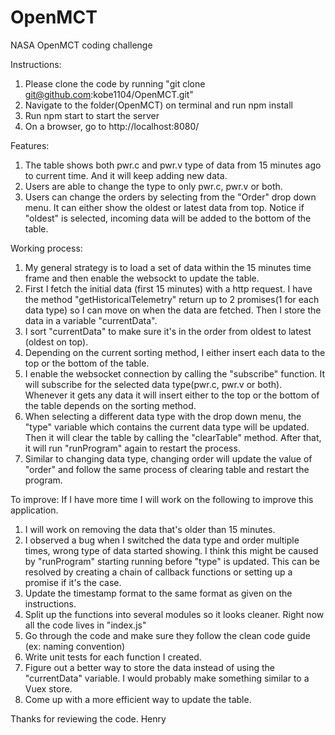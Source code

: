 # OpenMCT
NASA OpenMCT coding challenge

Instructions:
1. Please clone the code by running "git clone git@github.com:kobe1104/OpenMCT.git"
2. Navigate to the folder(OpenMCT) on terminal and run npm install
3. Run npm start to start the server
4. On a browser, go to http://localhost:8080/ 

Features:
1. The table shows both pwr.c and pwr.v type of data from 15 minutes ago to current time. And it will keep adding new data.
2. Users are able to change the type to only pwr.c, pwr.v or both.
3. Users can change the orders by selecting from the "Order" drop down menu. It can either show the oldest or latest data from top.
Notice if "oldest" is selected, incoming data will be added to the bottom of the table.

Working process:
1. My general strategy is to load a set of data within the 15 minutes time frame and then enable the websockt to update the table.
2. First I fetch the initial data (first 15 minutes) with a http request. I have the method "getHistoricalTelemetry" return up to
   2 promises(1 for each data type) so I can move on when the data are fetched. Then I store the data in a variable "currentData".
3. I sort "currentData" to make sure it's in the order from oldest to latest (oldest on top).
4. Depending on the current sorting method, I either insert each data to the top or the bottom of the table.
5. I enable the websocket connection by calling the "subscribe" function. It will subscribe for the selected data type(pwr.c, pwr.v or both).
   Whenever it gets any data it will insert either to the top or the bottom of the table depends on the sorting method.
6. When selecting a different data type with the drop down menu, the "type" variable which contains the current data type will be updated.
   Then it will clear the table by calling the "clearTable" method. After that, it will run "runProgram" again to restart the process.
7. Similar to changing data type, changing order will update the value of "order" and follow the same process of clearing table and
   restart the program.


To improve:
If I have more time I will work on the following to improve this application.
1. I will work on removing the data that's older than 15 minutes.
2. I observed a bug when I switched the data type and order multiple times, wrong type of data started showing.
   I think this might be caused by "runProgram" starting running before "type" is updated. This can be resolved by creating
   a chain of callback functions or setting up a promise if it's the case.
3. Update the timestamp format to the same format as given on the instructions.
4. Split up the functions into several modules so it looks cleaner. Right now all the code lives in "index.js"
5. Go through the code and make sure they follow the clean code guide (ex: naming convention)
6. Write unit tests for each function I created.
7. Figure out a better way to store the data instead of using the "currentData" variable. I would probably make something similar to
   a Vuex store.
8. Come up with a more efficient way to update the table.

Thanks for reviewing the code.
Henry



